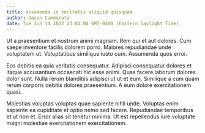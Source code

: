 ```yaml
---
title: assumenda in veritatis aliquid quisquam
author: Jason Cummerata
date: Tue Jun 14 2022 23:01:04 GMT-0400 (Eastern Daylight Time)
---
```

Ut a praesentium et nostrum animi magnam. Rem qui et aut dolores. Cum saepe inventore facilis dolorem porro. Maiores repudiandae unde voluptatem ut. Voluptatibus similique iusto cum. Assumenda quos error.

 Eos debitis ea quia veritatis consequatur. Adipisci consequatur dolores et itaque accusantium occaecati hic esse animi. Quas facere laborum dolores dolor sunt. Nulla rerum blanditiis adipisci ut ut et eum. Similique a cum quam rerum corporis debitis dolores praesentium. A eum dolore exercitationem quasi.

 Molestias voluptas voluptas quae sapiente nihil unde. Voluptas enim sapiente ea cupiditate et optio nemo sed facere. Repudiandae temporibus et ut non et. Error alias sit tenetur minima. Ut est repellendus iure voluptate magni molestiae exercitationem exercitationem.